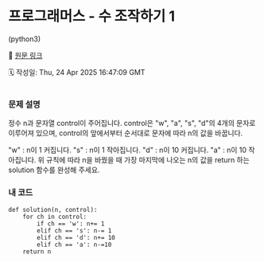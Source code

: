 # 프로그래머스 - 수 조작하기 1
(python3)

🔗 [원문 링크](https://velog.io/@tjeudeud/%ED%94%84%EB%A1%9C%EA%B7%B8%EB%9E%98%EB%A8%B8%EC%8A%A4-%EC%88%98-%EC%A1%B0%EC%9E%91%ED%95%98%EA%B8%B0-1python3)

🗓 작성일: Thu, 24 Apr 2025 16:47:09 GMT

<p><img alt="" src="https://velog.velcdn.com/images/tjeudeud/post/7ce7f16e-62ad-46a0-bfb1-3e8c544dfe5d/image.png" /></p>
<h3 id="문제-설명">문제 설명</h3>
<p>정수 n과 문자열 control이 주어집니다. control은 &quot;w&quot;, &quot;a&quot;, &quot;s&quot;, &quot;d&quot;의 4개의 문자로 이루어져 있으며, control의 앞에서부터 순서대로 문자에 따라 n의 값을 바꿉니다.</p>
<p>&quot;w&quot; : n이 1 커집니다.
&quot;s&quot; : n이 1 작아집니다.
&quot;d&quot; : n이 10 커집니다.
&quot;a&quot; : n이 10 작아집니다.
위 규칙에 따라 n을 바꿨을 때 가장 마지막에 나오는 n의 값을 return 하는 solution 함수를 완성해 주세요.</p>
<h3 id="내-코드">내 코드</h3>
<pre><code>def solution(n, control):
    for ch in control:
        if ch == 'w': n+= 1
        elif ch == 's': n-= 1
        elif ch == 'd': n+= 10
        elif ch == 'a': n-=10
    return n</code></pre>